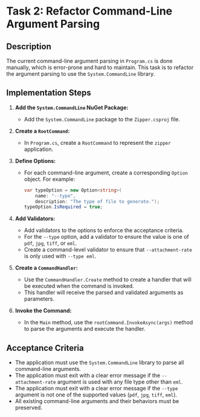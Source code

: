 # Task 2: Refactor Command-Line Argument Parsing

## Description

The current command-line argument parsing in `Program.cs` is done manually, which is error-prone and hard to maintain. This task is to refactor the argument parsing to use the `System.CommandLine` library.

## Implementation Steps

1.  **Add the `System.CommandLine` NuGet Package:**
    *   Add the `System.CommandLine` package to the `Zipper.csproj` file.

2.  **Create a `RootCommand`:**
    *   In `Program.cs`, create a `RootCommand` to represent the `zipper` application.

3.  **Define Options:**
    *   For each command-line argument, create a corresponding `Option` object. For example:
        ```csharp
        var typeOption = new Option<string>(
            name: "--type",
            description: "The type of file to generate.");
        typeOption.IsRequired = true;
        ```

4.  **Add Validators:**
    *   Add validators to the options to enforce the acceptance criteria.
    *   For the `--type` option, add a validator to ensure the value is one of `pdf`, `jpg`, `tiff`, or `eml`.
    *   Create a command-level validator to ensure that `--attachment-rate` is only used with `--type eml`.

5.  **Create a `CommandHandler`:**
    *   Use the `CommandHandler.Create` method to create a handler that will be executed when the command is invoked.
    *   This handler will receive the parsed and validated arguments as parameters.

6.  **Invoke the Command:**
    *   In the `Main` method, use the `rootCommand.InvokeAsync(args)` method to parse the arguments and execute the handler.

## Acceptance Criteria

*   The application must use the `System.CommandLine` library to parse all command-line arguments.
*   The application must exit with a clear error message if the `--attachment-rate` argument is used with any file type other than `eml`.
*   The application must exit with a clear error message if the `--type` argument is not one of the supported values (`pdf`, `jpg`, `tiff`, `eml`).
*   All existing command-line arguments and their behaviors must be preserved.